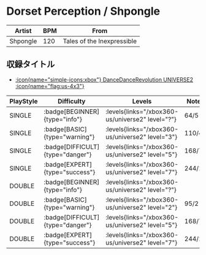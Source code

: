 # Dorset Perception / Shpongle

|Artist|BPM|From|
|------|---|----|
|Shpongle|120|Tales of the Inexpressible|

## 収録タイトル

- [:icon{name="simple-icons:xbox"} DanceDanceRevolution UNIVERSE2 :icon{name="flag:us-4x3"}](/xbox360-us/universe2)

|PlayStyle|Difficulty|Levels|Notes|Movie|
|---------|----------|------|-----|-----|
|SINGLE| :badge[BEGINNER]{type="info"}| :levels{links="/xbox360-us/universe2" level="?"}|64/5||
|SINGLE| :badge[BASIC]{type="warning"}| :levels{links="/xbox360-us/universe2" level="3"}|110/4||
|SINGLE| :badge[DIFFICULT]{type="danger"}| :levels{links="/xbox360-us/universe2" level="5"}|168/7||
|SINGLE| :badge[EXPERT]{type="success"}| :levels{links="/xbox360-us/universe2" level="7"}|244/16||
|DOUBLE| :badge[BEGINNER]{type="info"}| :levels{links="/xbox360-us/universe2" level="?"}|||
|DOUBLE| :badge[BASIC]{type="warning"}| :levels{links="/xbox360-us/universe2" level="2"}|95/2||
|DOUBLE| :badge[DIFFICULT]{type="danger"}| :levels{links="/xbox360-us/universe2" level="5"}|168/7||
|DOUBLE| :badge[EXPERT]{type="success"}| :levels{links="/xbox360-us/universe2" level="7"}|244/15||
